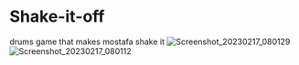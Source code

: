 # Shake-it-off
drums game that makes mostafa shake it
![Screenshot_20230217_080129](https://user-images.githubusercontent.com/97104406/219740901-a15d6a5f-7cb3-44c7-b3df-e52adadfe5f6.png)
![Screenshot_20230217_080112](https://user-images.githubusercontent.com/97104406/219740945-18775483-3b1f-4d4d-8e26-854bcab05848.png)
